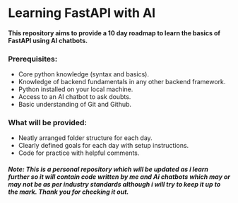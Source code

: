 # Learning FastAPI with AI
#### This repository aims to provide a 10 day roadmap to learn the basics of FastAPI using AI chatbots.

### Prerequisites:
- Core python knowledge (syntax and basics).
- Knowledge of backend fundamentals in any other backend framework.
- Python installed on your local machine.
- Access to an AI chatbot to ask doubts.
- Basic understanding of Git and Github.

### What will be provided:
- Neatly arranged folder structure for each day.
- Clearly defined goals for each day with setup instructions.
- Code for practice with helpful comments.

##### Note: This is a personal repository which will be updated as i learn further so it will contain code written by me and Ai chatbots which may or may not be as per industry standards although i will try to keep it up to the mark. Thank you for checking it out.
